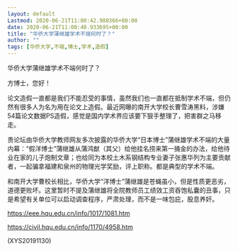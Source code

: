 ```yaml
---
layout: default
Lastmod: 2020-06-21T11:00:42.980366+00:00
date: 2020-06-21T11:00:40.933695+00:00
title: "华侨大学蒲继雄学术不端何时了？"
author: ""
tags: [华侨大学,不端,博士,学术,造假]
---
```


华侨大学蒲继雄学术不端何时了？

方博士，您好！

论文造假一直都是我们不能忍受的事情，虽然我们也一直都在抵制学术不端，但仍然有很多人为名为用在论文上造假。最近网曝的南开大学校长曹雪涛黑料，涉嫌54篇论文数据PS造假，感觉是国内学术界应该要下狠手整理了，把害群之马移走。

贵论坛由华侨大学教师网友多次披露的华侨大学“日本博士”蒲继雄学术不端的大量内幕：“假洋博士”蒲继雄从蒲鸿猷（其父）给他挂名捞来第一捅金的办法，给他待业在家的儿子炮制文章；也给同为本校土木系钢结构专业妻子张惠华列为主要贡献者，一起骗拿福建和泉州的物理光学奖励，评上职称。都是典型的学术不端。

和南开大学曹校长相比，华侨大学“洋博士”蒲继雄是苍蝇虽小，但是性质更恶劣，道德更败坏。这里暂时不提及蒲继雄将全院教师员工绩效工资吞饱私囊的丑事，只是希望有关单位可以启动调查程序，严肃处理，而不是一味包庇，股息养奸。

https://eee.hqu.edu.cn/info/1017/1081.htm

https://civil.hqu.edu.cn/info/1170/4958.htm

(XYS20191130)

